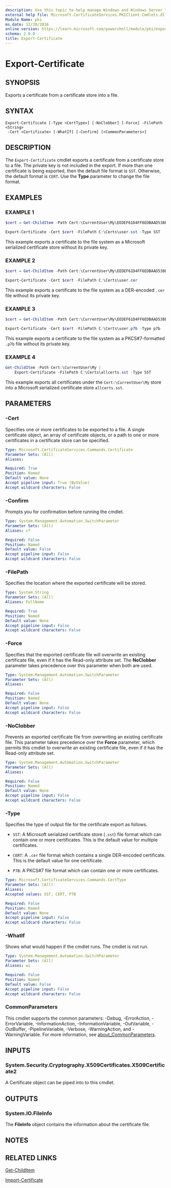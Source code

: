 ```yaml
---
description: Use this topic to help manage Windows and Windows Server technologies with Windows PowerShell.
external help file: Microsoft.CertificateServices.PKIClient.Cmdlets.dll-Help.xml
Module Name: pki
ms.date: 12/20/2016
online version: https://learn.microsoft.com/powershell/module/pki/export-certificate?view=windowsserver2025-ps&wt.mc_id=ps-gethelp
schema: 2.0.0
title: Export-Certificate
---
```


# Export-Certificate

## SYNOPSIS
Exports a certificate from a certificate store into a file.

## SYNTAX

```
Export-Certificate [-Type <CertType>] [-NoClobber] [-Force] -FilePath <String>
 -Cert <Certificate> [-WhatIf] [-Confirm] [<CommonParameters>]
```

## DESCRIPTION

The `Export-Certificate` cmdlet exports a certificate from a certificate store to a file. The
private key is not included in the export. If more than one certificate is being exported, then the
default file format is `SST`. Otherwise, the default format is `CERT`. Use the **Type** parameter to
change the file format.

## EXAMPLES

### EXAMPLE 1

```powershell
$cert = Get-ChildItem -Path Cert:\CurrentUser\My\EEDEF61D4FF6EDBAAD538BB08CCAADDC3EE28FF

Export-Certificate -Cert $cert -FilePath C:\Certs\user.sst -Type SST
```

This example exports a certificate to the file system as a Microsoft serialized certificate store
without its private key.

### EXAMPLE 2

```powershell
$cert = Get-ChildItem -Path Cert:\CurrentUser\My\EEDEF61D4FF6EDBAAD538BB08CCAADDC3EE28FF

Export-Certificate -Cert $cert -FilePath C:\Certs\user.cer
```

This example exports a certificate to the file system as a DER-encoded `.cer` file without its
private key.

### EXAMPLE 3

```powershell
$cert = Get-ChildItem -Path Cert:\CurrentUser\My\EEDEF61D4FF6EDBAAD538BB08CCAADDC3EE28FF

Export-Certificate -Cert $cert -FilePath C:\Certs\user.p7b -Type p7b
```

This example exports a certificate to the file system as a PKCS#7-formatted `.p7b` file without its
private key.

### EXAMPLE 4

```powershell
Get-ChildItem -Path Cert:\CurrentUser\My |
    Export-Certificate -FilePath C:\Certs\allcerts.sst -Type SST
```

This example exports all certificates under the `Cert:\CurrentUser\My` store into a Microsoft
serialized certificate store `allcerts.sst`.

## PARAMETERS

### -Cert

Specifies one or more certificates to be exported to a file. A single certificate object, an array
of certificate objects, or a path to one or more certificates in a certificate store can be
specified.

```yaml
Type: Microsoft.CertificateServices.Commands.Certificate
Parameter Sets: (All)
Aliases:

Required: True
Position: Named
Default value: None
Accept pipeline input: True (ByValue)
Accept wildcard characters: False
```

### -Confirm

Prompts you for confirmation before running the cmdlet.

```yaml
Type: System.Management.Automation.SwitchParameter
Parameter Sets: (All)
Aliases: cf

Required: False
Position: Named
Default value: False
Accept pipeline input: False
Accept wildcard characters: False
```

### -FilePath

Specifies the location where the exported certificate will be stored.

```yaml
Type: System.String
Parameter Sets: (All)
Aliases: FullName

Required: True
Position: Named
Default value: None
Accept pipeline input: False
Accept wildcard characters: False
```

### -Force

Specifies that the exported certificate file will overwrite an existing certificate file, even if it
has the Read-only attribute set. The **NoClobber** parameter takes precedence over this parameter
when both are used.

```yaml
Type: System.Management.Automation.SwitchParameter
Parameter Sets: (All)
Aliases:

Required: False
Position: Named
Default value: None
Accept pipeline input: False
Accept wildcard characters: False
```

### -NoClobber

Prevents an exported certificate file from overwriting an existing certificate file. This parameter
takes precedence over the **Force** parameter, which permits this cmdlet to overwrite an existing
certificate file, even if it has the Read-only attribute set.

```yaml
Type: System.Management.Automation.SwitchParameter
Parameter Sets: (All)
Aliases:

Required: False
Position: Named
Default value: None
Accept pipeline input: False
Accept wildcard characters: False
```

### -Type

Specifies the type of output file for the certificate export as follows.

- `SST`: A Microsoft serialized certificate store (`.sst`) file format which can contain one or
  more certificates. This is the default value for multiple certificates.
- `CERT`: A `.cer` file format which contains a single DER-encoded certificate. This is the
 default value for one certificate.

- `P7B`: A PKCS#7 file format which can contain one or more certificates.

```yaml
Type: Microsoft.CertificateServices.Commands.CertType
Parameter Sets: (All)
Aliases:
Accepted values: SST, CERT, P7B

Required: False
Position: Named
Default value: None
Accept pipeline input: False
Accept wildcard characters: False
```

### -WhatIf

Shows what would happen if the cmdlet runs.
The cmdlet is not run.

```yaml
Type: System.Management.Automation.SwitchParameter
Parameter Sets: (All)
Aliases: wi

Required: False
Position: Named
Default value: False
Accept pipeline input: False
Accept wildcard characters: False
```

### CommonParameters

This cmdlet supports the common parameters: -Debug, -ErrorAction, -ErrorVariable,
-InformationAction, -InformationVariable, -OutVariable, -OutBuffer, -PipelineVariable, -Verbose,
-WarningAction, and -WarningVariable. For more information, see
[about_CommonParameters](https://go.microsoft.com/fwlink/?LinkID=113216).

## INPUTS

### System.Security.Cryptography.X509Certificates.X509Certificate2

A Certificate object can be piped into to this cmdlet.

## OUTPUTS

### System.IO.FileInfo

The **FileInfo** object contains the information about the certificate file.

## NOTES

## RELATED LINKS

[Get-ChildItem](https://go.microsoft.com/fwlink/?LinkId=290488)

[Import-Certificate](./Import-Certificate.md)

